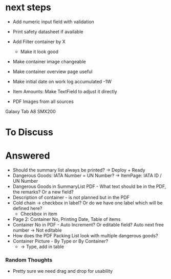 # next steps
* Add numeric input field with validation

* Print safety datasheet if available

* Add Filter container by X
  * Make it look good

* Make container image changeable
* Make container overview page useful

* Make initial date on work log accumulated -1W

* Item Amounts: Make TextField to adjust it directly

* PDF Images from all sources

Galaxy Tab A8 SMX200

# To Discuss

# Answered
* Should the summary list always be printed? -> Deploy + Ready
* Dangerous Goods: IATA Number = UN Number? -> ItemPage: IATA ID / UN Number
* Dangerous Goods in SummaryList PDF - What text should be in the PDF, the remarks? Or a new field?
* Description of container - is not planned but in the PDF
* Cold chain -> checkbox in label? Or do we have one label which will be defined here?
  * Checkbox in item
* Page 2: Container No, Printing Date, Table of items
* Container No in PDF - Auto Increment? Or editable field? Auto next free number -> Not editable
* How does the PDF Packing List look with multiple dangerous goods?
* Container Picture - By Type or By Container?
  * -> Type, add in table


### Random Thoughts
* Pretty sure we need drag and drop for usability